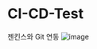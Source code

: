 # CI-CD-Test
젠킨스와 Git 연동
![image](https://github.com/user-attachments/assets/6ef5a3b3-275b-4539-ad94-6f9d9b54f907)
